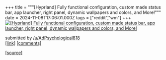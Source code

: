 +++
title = """[Hyprland] Fully functional configuration, custom made status bar, app launcher, right panel, dynamic wallpapers and colors, and More!"""
date = 2024-11-08T17:06:01.000Z
tags = ["reddit","wm"]
+++
[![[Hyprland] Fully functional configuration, custom made status bar, app launcher, right panel, dynamic wallpapers and colors, and More!](https://b.thumbs.redditmedia.com/asTMDJGRuXd9Ic6Rq3mBZlLiO6hQG9e1nMO6D6XFgGU.jpg "[Hyprland] Fully functional configuration, custom made status bar, app launcher, right panel, dynamic wallpapers and colors, and More!")](https://www.reddit.com/r/unixporn/comments/1gmngax/hyprland_fully_functional_configuration_custom/)

submitted by [/u/AdPsychological818](https://www.reddit.com/user/AdPsychological818)  
[\[link\]](https://www.reddit.com/gallery/1gmngax) [\[comments\]](https://www.reddit.com/r/unixporn/comments/1gmngax/hyprland_fully_functional_configuration_custom/)

[[source]](https://www.reddit.com/r/unixporn/comments/1gmngax/hyprland_fully_functional_configuration_custom/)
